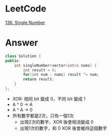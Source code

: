 # LeetCode
[136. Single Number](https://leetcode.com/problems/single-number/)

# Answer
```Cpp
class Solution {
public:
    int singleNumber(vector<int>& nums) {
        int result = 0;
        for(int num : nums) result ^= num;
        return result;
    }
};
```
- XOR: 相同 bit 變成 0，不同 bit 變成 1
- A ^ 0 -> A
- A ^ A -> 0
- 所有數字都是2次，只有一個1次
	- 出現2次的數字，XOR 後會相消變成 0
	- 出現1次的數字，和 0 XOR 後會維持這個數字
